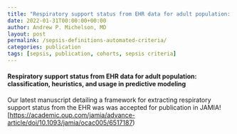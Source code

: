 ```yaml
---
title: "Respiratory support status from EHR data for adult population: classification, heuristics, and usage in predictive modeling"
date: 2022-01-31T00:00:00+00:00
author: Andrew P. Michelson, MD
layout: post
permalink: /sepsis-definitions-automated-criteria/
categories: publication
tags: [sepsis, publication, cohorts, sepsis criteria]
---
```


#### Respiratory support status from EHR data for adult population: classification, heuristics, and usage in predictive modeling

Our latest manuscript detailing a framework for extracting respiratory support status from the EHR was was accepted for publication in JAMIA!
<br>
[https://academic.oup.com/jamia/advance-article/doi/10.1093/jamia/ocac005/6517187)
